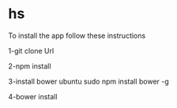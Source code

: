 # hs

To install the app follow these instructions

1-git clone Url

2-npm install

3-install bower ubuntu
  sudo npm install bower -g

4-bower install
